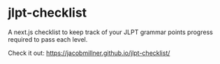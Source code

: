 # jlpt-checklist

A next.js checklist to keep track of your JLPT grammar points progress required to pass each level.

Check it out: https://jacobmillner.github.io/jlpt-checklist/